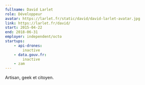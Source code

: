 ```yaml
---
fullname: David Larlet
role: Développeur
avatar: https://larlet.fr/static/david/david-larlet-avatar.jpg
link: https://larlet.fr/david/
start: 2015-04-22
end: 2018-06-31
employer: independent/octo
startups:
    - api-drones:
        inactive
    - data.gouv.fr:
        inactive
    - zam
---
```


Artisan, geek et citoyen.
